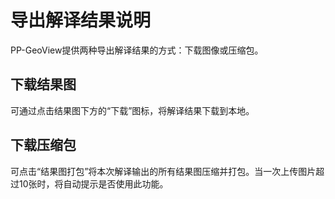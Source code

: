 # 导出解译结果说明

PP-GeoView提供两种导出解译结果的方式：下载图像或压缩包。

## 下载结果图

可通过点击结果图下方的“下载”图标，将解译结果下载到本地。

## 下载压缩包

可点击“结果图打包”将本次解译输出的所有结果图压缩并打包。当一次上传图片超过10张时，将自动提示是否使用此功能。